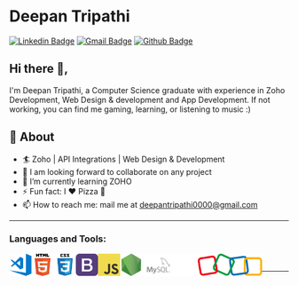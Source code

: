 # Deepan Tripathi
[![Linkedin Badge](https://img.shields.io/badge/deepan_tripathi-30302f?style=for-the-badge&logo=linkedin)](https://www.linkedin.com/in/deepan-tripathi-a9030017b/)
[![Gmail Badge](https://img.shields.io/badge/deepantripathi0000@gmail.com-30302f?style=for-the-badge&logo=Gmail&logoColor=white)](mailto:deepantripathi0000@gmail.com)
[![Github Badge](https://img.shields.io/badge/deepan_tripathi-30302f?&style=for-the-badge&logo=github&logoColor=white)](https://github.com/deptster)
## Hi there 👋,           
I'm Deepan Tripathi, a Computer Science graduate with experience in Zoho Development, Web Design & development and App Development. If not working, you can find me gaming, learning, or listening to music :)


## 🧐 About
- 🏄‍ Zoho | API Integrations | Web Design & Development 
- 🤝 I am looking forward to collaborate on any project
- 🌱 I’m currently learning ZOHO
- ⚡ Fun fact: I ❤️ Pizza 🍕
- 📫 How to reach me: mail me at [deepantripathi0000@gmail.com](mailto:deepantripathi0000@gmail.com)
---


### Languages and Tools:

<img align="left" alt="Visual Studio Code" width="40px" src="https://github.com/deptster/deptster/blob/main/img/visual-studio-code.png" />
<img align="left" alt="HTML5" width="40px" src="https://github.com/deptster/deptster/blob/main/img/html.png" />
<img align="left" alt="CSS3" width="40px" src="https://github.com/deptster/deptster/blob/main/img/css.png" />
<img align="left" alt="Bootstrap" width="40px" src="https://github.com/deptster/deptster/blob/main/img/bootstrap.png" />
<img align="left" alt="JavaScript" width="40px" src="https://github.com/deptster/deptster/blob/main/img/javascript.png" />
<img align="left" alt="Node.js" width="40px" src="https://github.com/deptster/deptster/blob/main/img/nodejs.png" />
<img align="left" alt="MySQL" width="60px" src="https://github.com/deptster/deptster/blob/main/img/mysql-logo-black-and-white.png" />
<img align="left" alt="Github" width="40px" src="https://github.com/deptster/deptster/blob/main/img/github.svg" />
<img align="left" alt="ZOHO" height="40px" src="https://github.com/deptster/deptster/blob/main/img/zoho-logo.png" />
<br/>

---
